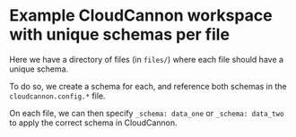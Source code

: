 # Example CloudCannon workspace with unique schemas per file

Here we have a directory of files (in `files/`) where each file should have a unique schema.

To do so, we create a schema for each, and reference both schemas in the `cloudcannon.config.*` file.

On each file, we can then specify `_schema: data_one` or `_schema: data_two` to apply the correct schema in CloudCannon.
